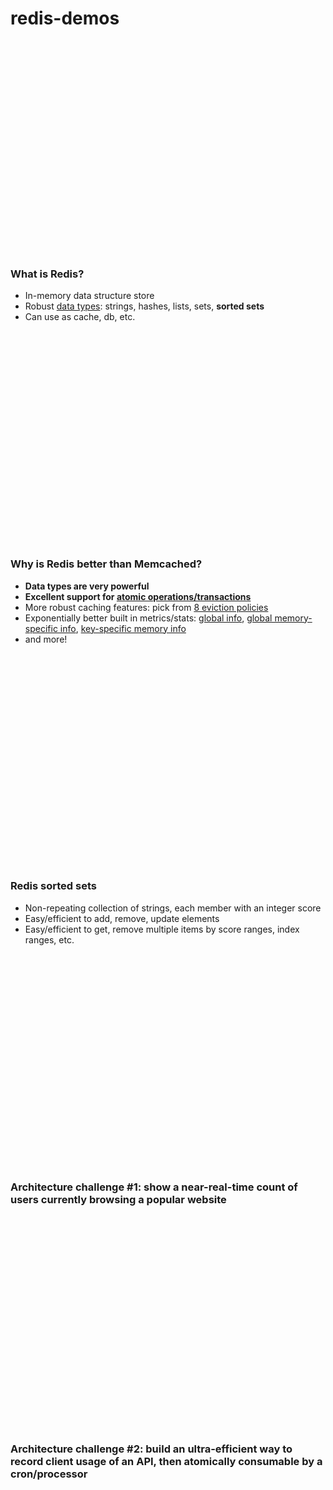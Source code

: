 # redis-demos
<br/>
<br/>
<br/>
<br/>
<br/>
<br/>
<br/>
<br/>
<br/>
<br/>
<br/>
<br/>
<br/>
<br/>
<br/>
<br/>
<br/>
<br/>
<br/>
<br/>

### What is Redis?
- In-memory data structure store
- Robust [data types](https://redis.io/topics/data-types): strings, hashes, lists, sets, **sorted sets**
- Can use as cache, db, etc.
<br/>
<br/>
<br/>
<br/>
<br/>
<br/>
<br/>
<br/>
<br/>
<br/>
<br/>
<br/>
<br/>
<br/>
<br/>
<br/>
<br/>
<br/>
<br/>
<br/>

### Why is Redis better than Memcached?
- **Data types are very powerful**
- **Excellent support for [atomic operations/transactions](https://redis.io/topics/transactions)**
- More robust caching features: pick from [8 eviction policies](https://redis.io/topics/lru-cache)
- Exponentially better built in metrics/stats: [global info](https://redis.io/commands/info), [global memory-specific info](https://redis.io/commands/info), [key-specific memory info](https://redis.io/commands/memory-usage)
- and more!
<br/>
<br/>
<br/>
<br/>
<br/>
<br/>
<br/>
<br/>
<br/>
<br/>
<br/>
<br/>
<br/>
<br/>
<br/>
<br/>
<br/>
<br/>
<br/>
<br/>

### Redis sorted sets
- Non-repeating collection of strings, each member with an integer score
- Easy/efficient to add, remove, update elements
- Easy/efficient to get, remove multiple items by score ranges, index ranges, etc.
<br/>
<br/>
<br/>
<br/>
<br/>
<br/>
<br/>
<br/>
<br/>
<br/>
<br/>
<br/>
<br/>
<br/>
<br/>
<br/>
<br/>
<br/>
<br/>
<br/>

### Architecture challenge #1: show a near-real-time count of users currently browsing a popular website
<br/>
<br/>
<br/>
<br/>
<br/>
<br/>
<br/>
<br/>
<br/>
<br/>
<br/>
<br/>
<br/>
<br/>
<br/>
<br/>
<br/>
<br/>
<br/>
<br/>

### Architecture challenge #2: build an ultra-efficient way to record client usage of an API, then atomically consumable by a cron/processor
<br/>
<br/>
<br/>
<br/>
<br/>
<br/>
<br/>
<br/>
<br/>
<br/>
<br/>
<br/>
<br/>
<br/>
<br/>
<br/>
<br/>
<br/>
<br/>
<br/>
